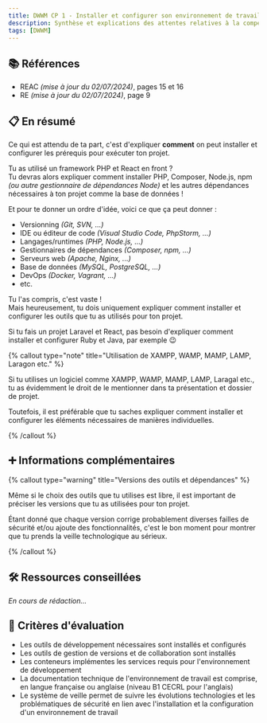 ```yaml
---
title: DWWM CP 1 - Installer et configurer son environnement de travail en fonction du projet web ou web mobile
description: Synthèse et explications des attentes relatives à la compétence professionnelle 1 du titre professionnel DWWM (01280m04).
tags: [DWWM]
---
```


## 📚 Références

- REAC _(mise à jour du 02/07/2024)_, pages 15 et 16
- RE _(mise à jour du 02/07/2024)_, page 9

## 📋 En résumé

Ce qui est attendu de ta part, c'est d'expliquer **comment** on peut installer et configurer les prérequis pour exécuter ton projet.

Tu as utilisé un framework PHP et React en front ?  
Tu devras alors expliquer comment installer PHP, Composer, Node.js, npm _(ou autre gestionnaire de dépendances Node)_ et les autres dépendances nécessaires à ton projet comme la base de données !

Et pour te donner un ordre d'idée, voici ce que ça peut donner :

- Versionning _(Git, SVN, ...)_
- IDE ou éditeur de code _(Visual Studio Code, PhpStorm, ...)_
- Langages/runtimes _(PHP, Node.js, ...)_
- Gestionnaires de dépendances _(Composer, npm, ...)_
- Serveurs web _(Apache, Nginx, ...)_
- Base de données _(MySQL, PostgreSQL, ...)_
- DevOps _(Docker, Vagrant, ...)_
- etc.

Tu l'as compris, c'est vaste !  
Mais heureusement, tu dois uniquement expliquer comment installer et configurer les outils que tu as utilisés pour ton projet.

Si tu fais un projet Laravel et React, pas besoin d'expliquer comment installer et configurer Ruby et Java, par exemple 😉

{% callout type="note" title="Utilisation de XAMPP, WAMP, MAMP, LAMP, Laragon etc." %}

Si tu utilises un logiciel comme XAMPP, WAMP, MAMP, LAMP, Laragal etc., tu as évidemment le droit de le mentionner dans ta présentation et dossier de projet.

Toutefois, il est préférable que tu saches expliquer comment installer et configurer les éléments nécessaires de manières individuelles.

{% /callout %}

## ➕ Informations complémentaires

{% callout type="warning" title="Versions des outils et dépendances" %}

Même si le choix des outils que tu utilises est libre, il est important de préciser les versions que tu as utilisées pour ton projet.

Étant donné que chaque version corrige probablement diverses failles de sécurité et/ou ajoute des fonctionnalités, c'est le bon moment pour montrer que tu prends la veille technologique au sérieux.

{% /callout %}

## 🛠️ Ressources conseillées

_En cours de rédaction..._

## 🎯 Critères d'évaluation

- Les outils de développement nécessaires sont installés et configurés
- Les outils de gestion de versions et de collaboration sont installés
- Les conteneurs implémentes les services requis pour l'environnement de développement
- La documentation technique de l'environnement de travail est comprise, en langue française ou anglaise (niveau B1 CECRL pour l'anglais)
- Le système de veille permet de suivre les évolutions technologies et les problématiques de sécurité en lien avec l'installation et la configuration d'un environnement de travail
